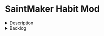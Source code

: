 
# SaintMaker Habit Mod

<details><summary>Description</summary>
<p>

A basic habit tracker. 

V1: Stores 4 weeks of data for unlimited daily habits

</p>
</details>

<details><summary>Backlog</summary>
<p>

5/1/23
- update readme
- implement react testing library

5/2/23
- create tests for habit editing

5/4/23
- handle habit editing locally instead of in state 
- create global habit controls

5/5/23
- implement local storage data mocking to simplify testing

5/8/23
- ensure that past habit data (when a habit is made) is not marked in red
- figure out text truncation for habit titles

Backlog
- add weekly habits
- add counter habits

</p>
</details>